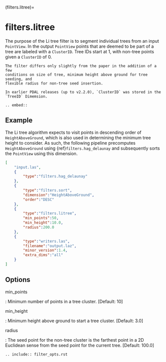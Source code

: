 (filters.litree)=

# filters.litree

The purpose of the Li tree filter is to segment individual trees from an input
`PointView`. In the output `PointView` points that are deemed to be part of
a tree are labeled with a `ClusterID`. Tree IDs start at 1, with non-tree points
given a `ClusterID` of 0.

```{note}
The filter differs only slightly from the paper in the addition of a few
conditions on size of tree, minimum height above ground for tree seeding, and
flexible radius for non-tree seed insertion.
```

```{note}
In earlier PDAL releases (up to v2.2.0), `ClusterID` was stored in the
`TreeID` Dimemsion.
```

```{eval-rst}
.. embed::
```

## Example

The Li tree algorithm expects to visit points in descending order of
`HeightAboveGround`, which is also used in determining the minimum tree
height to consider. As such, the following pipeline precomputes
`HeightAboveGround` using {ref}`filters.hag_delaunay` and subsequently sorts
the `PointView` using this dimension.

```json
[
    "input.las",
    {
        "type":"filters.hag_delaunay"
    },
    {
        "type":"filters.sort",
        "dimension":"HeightAboveGround",
        "order":"DESC"
    },
    {
        "type":"filters.litree",
        "min_points":50,
        "min_height":10.0,
        "radius":200.0
    },
    {
        "type":"writers.las",
        "filename":"output.laz",
        "minor_version":1.4,
        "extra_dims":"all"
    }
]
```

## Options

min_points

: Minimum number of points in a tree cluster. \[Default: 10\]

min_height

: Minimum height above ground to start a tree cluster. \[Default: 3.0\]

radius

: The seed point for the non-tree cluster is the farthest point in a 2D
  Euclidean sense from the seed point for the current tree. \[Default: 100.0\]

```{eval-rst}
.. include:: filter_opts.rst
```
